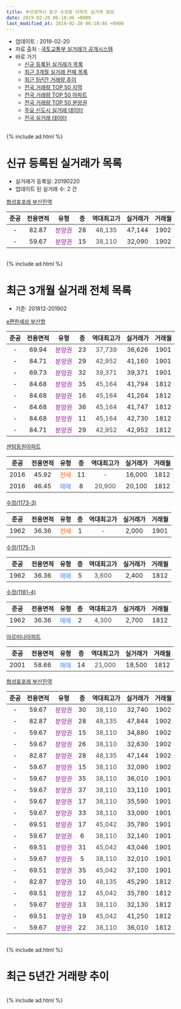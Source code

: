 ```yaml
---
title: 부산광역시 동구 수정동 아파트 실거래 정보
date: 2019-02-20 06:18:46 +0900
last_modified_at: 2019-02-20 06:18:46 +0900
---
```


* 업데이트 : 2019-02-20
* 자료 출처 : [국토교통부 실거래가 공개시스템](http://rt.molit.go.kr)
* 바로 가기
    * [신규 등록된 실거래가 목록](#신규-등록된-실거래가-목록)
    * [최근 3개월 실거래 전체 목록](#최근-3개월-실거래-전체-목록)
    * [최근 5년간 거래량 추이](#최근-5년간-거래량-추이)
    * [전국 거래량 TOP 50 지역](https://inasie.github.io/apt-trade-info/최근-3개월-전국에서-가장-거래가-많이-발생한-지역)
    * [전국 거래량 TOP 50 아파트](https://inasie.github.io/apt-trade-info/최근-3개월-전국에서-가장-거래가-많이-발생한-아파트)
    * [전국 거래량 TOP 50 분양권](https://inasie.github.io/apt-trade-info/최근-3개월-전국에서-가장-거래가-많이-발생한-분양권)
    * [주요 신도시 실거래 데이터](https://inasie.github.io/apt-trade-info/주요-신도시)
    * [전국 실거래 데이터](https://inasie.github.io/apt-trade-info/전국)
<br>
{% include ad.html %}
<br>

# 신규 등록된 실거래가 목록
* 실거래가 등록일: 20190220
* 업데이트 된 실거래 수: 2 건


[협성휴포레 부산진역](https://search.naver.com/search.naver?query=%EB%B6%80%EC%82%B0%EA%B4%91%EC%97%AD%EC%8B%9C+%EB%8F%99%EA%B5%AC+%EC%88%98%EC%A0%95%EB%8F%99+%ED%98%91%EC%84%B1%ED%9C%B4%ED%8F%AC%EB%A0%88+%EB%B6%80%EC%82%B0%EC%A7%84%EC%97%AD)

|준공|전용면적|유형|층|역대최고가|실거래가|거래월|
|:---:|:---:|:---:|:---:|:---:|:---:|:---:|
|-|82.87|<span style="color:#9C11A5">분양권</span>|28|<span style="color:#444444">48,135</span>|47,144|1902|
|-|59.67|<span style="color:#9C11A5">분양권</span>|15|<span style="color:#444444">38,110</span>|32,090|1902|


<br>
{% include ad.html %}
<br>

# 최근 3개월 실거래 전체 목록
* 기준: 201812-201902


[e편한세상 부산항](https://search.naver.com/search.naver?query=%EB%B6%80%EC%82%B0%EA%B4%91%EC%97%AD%EC%8B%9C+%EB%8F%99%EA%B5%AC+%EC%88%98%EC%A0%95%EB%8F%99+e%ED%8E%B8%ED%95%9C%EC%84%B8%EC%83%81+%EB%B6%80%EC%82%B0%ED%95%AD)

|준공|전용면적|유형|층|역대최고가|실거래가|거래월|
|:---:|:---:|:---:|:---:|:---:|:---:|:---:|
|-|69.94|<span style="color:#9C11A5">분양권</span>|23|<span style="color:#444444">37,739</span>|36,626|1901|
|-|84.71|<span style="color:#9C11A5">분양권</span>|29|<span style="color:#444444">42,952</span>|41,160|1901|
|-|69.73|<span style="color:#9C11A5">분양권</span>|32|<span style="color:#444444">39,371</span>|39,371|1901|
|-|84.68|<span style="color:#9C11A5">분양권</span>|35|<span style="color:#444444">45,164</span>|41,794|1812|
|-|84.68|<span style="color:#9C11A5">분양권</span>|16|<span style="color:#444444">45,164</span>|41,264|1812|
|-|84.68|<span style="color:#9C11A5">분양권</span>|36|<span style="color:#444444">45,164</span>|41,747|1812|
|-|84.68|<span style="color:#9C11A5">분양권</span>|11|<span style="color:#444444">45,164</span>|42,730|1812|
|-|84.71|<span style="color:#9C11A5">분양권</span>|29|<span style="color:#444444">42,952</span>|42,952|1812|

[센텀동원아파트](https://search.naver.com/search.naver?query=%EB%B6%80%EC%82%B0%EA%B4%91%EC%97%AD%EC%8B%9C+%EB%8F%99%EA%B5%AC+%EC%88%98%EC%A0%95%EB%8F%99+%EC%84%BC%ED%85%80%EB%8F%99%EC%9B%90%EC%95%84%ED%8C%8C%ED%8A%B8)

|준공|전용면적|유형|층|역대최고가|실거래가|거래월|
|:---:|:---:|:---:|:---:|:---:|:---:|:---:|
|2016|45.92|<span style="color:#ff5a00">전세</span>|11|<span style="color:#444444">-</span>|16,000|1812|
|2016|46.45|<span style="color:#4285f3">매매</span>|8|<span style="color:#444444">20,900</span>|20,100|1812|

[수정(1173-3)](https://search.naver.com/search.naver?query=%EB%B6%80%EC%82%B0%EA%B4%91%EC%97%AD%EC%8B%9C+%EB%8F%99%EA%B5%AC+%EC%88%98%EC%A0%95%EB%8F%99+%EC%88%98%EC%A0%95%281173-3%29)

|준공|전용면적|유형|층|역대최고가|실거래가|거래월|
|:---:|:---:|:---:|:---:|:---:|:---:|:---:|
|1962|36.36|<span style="color:#ff5a00">전세</span>|1|<span style="color:#444444">-</span>|2,000|1901|

[수정(1175-1)](https://search.naver.com/search.naver?query=%EB%B6%80%EC%82%B0%EA%B4%91%EC%97%AD%EC%8B%9C+%EB%8F%99%EA%B5%AC+%EC%88%98%EC%A0%95%EB%8F%99+%EC%88%98%EC%A0%95%281175-1%29)

|준공|전용면적|유형|층|역대최고가|실거래가|거래월|
|:---:|:---:|:---:|:---:|:---:|:---:|:---:|
|1962|36.36|<span style="color:#4285f3">매매</span>|5|<span style="color:#444444">3,600</span>|2,400|1812|

[수정(1181-4)](https://search.naver.com/search.naver?query=%EB%B6%80%EC%82%B0%EA%B4%91%EC%97%AD%EC%8B%9C+%EB%8F%99%EA%B5%AC+%EC%88%98%EC%A0%95%EB%8F%99+%EC%88%98%EC%A0%95%281181-4%29)

|준공|전용면적|유형|층|역대최고가|실거래가|거래월|
|:---:|:---:|:---:|:---:|:---:|:---:|:---:|
|1962|36.36|<span style="color:#4285f3">매매</span>|2|<span style="color:#444444">4,300</span>|2,700|1812|

[아르미나아파트](https://search.naver.com/search.naver?query=%EB%B6%80%EC%82%B0%EA%B4%91%EC%97%AD%EC%8B%9C+%EB%8F%99%EA%B5%AC+%EC%88%98%EC%A0%95%EB%8F%99+%EC%95%84%EB%A5%B4%EB%AF%B8%EB%82%98%EC%95%84%ED%8C%8C%ED%8A%B8)

|준공|전용면적|유형|층|역대최고가|실거래가|거래월|
|:---:|:---:|:---:|:---:|:---:|:---:|:---:|
|2001|58.66|<span style="color:#4285f3">매매</span>|14|<span style="color:#444444">21,000</span>|18,500|1812|

[협성휴포레 부산진역](https://search.naver.com/search.naver?query=%EB%B6%80%EC%82%B0%EA%B4%91%EC%97%AD%EC%8B%9C+%EB%8F%99%EA%B5%AC+%EC%88%98%EC%A0%95%EB%8F%99+%ED%98%91%EC%84%B1%ED%9C%B4%ED%8F%AC%EB%A0%88+%EB%B6%80%EC%82%B0%EC%A7%84%EC%97%AD)

|준공|전용면적|유형|층|역대최고가|실거래가|거래월|
|:---:|:---:|:---:|:---:|:---:|:---:|:---:|
|-|59.67|<span style="color:#9C11A5">분양권</span>|30|<span style="color:#444444">38,110</span>|32,740|1902|
|-|82.87|<span style="color:#9C11A5">분양권</span>|28|<span style="color:#444444">48,135</span>|47,844|1902|
|-|59.67|<span style="color:#9C11A5">분양권</span>|15|<span style="color:#444444">38,110</span>|34,880|1902|
|-|59.67|<span style="color:#9C11A5">분양권</span>|26|<span style="color:#444444">38,110</span>|32,630|1902|
|-|82.87|<span style="color:#9C11A5">분양권</span>|28|<span style="color:#444444">48,135</span>|47,144|1902|
|-|59.67|<span style="color:#9C11A5">분양권</span>|15|<span style="color:#444444">38,110</span>|32,090|1902|
|-|59.67|<span style="color:#9C11A5">분양권</span>|35|<span style="color:#444444">38,110</span>|36,010|1901|
|-|59.67|<span style="color:#9C11A5">분양권</span>|37|<span style="color:#444444">38,110</span>|33,110|1901|
|-|59.67|<span style="color:#9C11A5">분양권</span>|17|<span style="color:#444444">38,110</span>|35,590|1901|
|-|59.67|<span style="color:#9C11A5">분양권</span>|33|<span style="color:#444444">38,110</span>|33,090|1901|
|-|69.51|<span style="color:#9C11A5">분양권</span>|17|<span style="color:#444444">45,042</span>|35,780|1901|
|-|59.67|<span style="color:#9C11A5">분양권</span>|6|<span style="color:#444444">38,110</span>|32,140|1901|
|-|69.51|<span style="color:#9C11A5">분양권</span>|31|<span style="color:#444444">45,042</span>|43,046|1901|
|-|59.67|<span style="color:#9C11A5">분양권</span>|5|<span style="color:#444444">38,110</span>|32,010|1901|
|-|69.51|<span style="color:#9C11A5">분양권</span>|35|<span style="color:#444444">45,042</span>|37,100|1901|
|-|82.87|<span style="color:#9C11A5">분양권</span>|10|<span style="color:#444444">48,135</span>|45,290|1812|
|-|69.51|<span style="color:#9C11A5">분양권</span>|12|<span style="color:#444444">45,042</span>|35,780|1812|
|-|59.67|<span style="color:#9C11A5">분양권</span>|13|<span style="color:#444444">38,110</span>|32,130|1812|
|-|69.51|<span style="color:#9C11A5">분양권</span>|19|<span style="color:#444444">45,042</span>|41,250|1812|
|-|59.67|<span style="color:#9C11A5">분양권</span>|22|<span style="color:#444444">38,110</span>|36,010|1812|


<br>
{% include ad.html %}
<br>

# 최근 5년간 거래량 추이


<div style="width:100%;">
    <canvas id="deal_progress" height="200"></canvas>
</div>

<script>
new Chart(document.getElementById("deal_progress"), {
    type: 'line',
    data: {
        labels: ['201402','201403','201404','201405','201406','201407','201408','201409','201410','201411','201412','201501','201502','201503','201504','201505','201506','201507','201508','201509','201510','201511','201512','201601','201602','201603','201604','201605','201606','201607','201608','201609','201610','201611','201612','201701','201702','201703','201704','201705','201706','201707','201708','201709','201710','201711','201712','201801','201802','201803','201804','201805','201806','201807','201808','201809','201810','201811','201812','201901','201902'],
        datasets: [{
            label: '매매',
            pointRadius: 1,
            data: [4, 4, 10, 3, 4, 8, 1, 4, 7, 6, 3, 2, 6, 10, 9, 3, 6, 7, 2, 4, 9, 7, 3, 4, 2, 10, 9, 7, 5, 5, 27, 18, 9, 13, 4, 5, 5, 11, 6, 9, 10, 17, 8, 9, 9, 14, 8, 11, 14, 18, 19, 15, 17, 13, 22, 14, 18, 24, 14, 12, 6],
            borderColor: "rgba(255, 201, 14, 1)",
            backgroundColor: "rgba(255, 201, 14, 0.5)",
            fill: false,
            lineTension: 0
        },{
            label: '전월세',
            pointRadius: 1,
            data: [1, 2, 0, 1, 0, 0, 0, 1, 1, 1, 1, 0, 1, 2, 0, 0, 4, 3, 1, 1, 1, 2, 0, 1, 0, 0, 2, 0, 4, 2, 1, 1, 7, 3, 1, 1, 3, 3, 1, 1, 3, 2, 4, 1, 1, 3, 1, 1, 1, 3, 3, 3, 2, 1, 0, 0, 3, 1, 1, 1, 0],
            borderColor: "rgba(0, 141, 185, 1)",
            backgroundColor: "rgba(0, 141, 185, 0.5)",
            fill: false,
            lineTension: 0
        }
        ]
    },
    options: {
        responsive: true,
        title: {
            display: false
        },
        tooltips: {
            mode: 'index',
            intersect: false
        },
        hover: {
            mode: 'nearest',
            intersect: true
        },
        scales: {
            xAxes: [{
                display: true,
                scaleLabel: {
                    display: true,
                    labelString: '년/월'
                }
            }],
            yAxes: [{
                display: true,
                ticks: {
                    suggestedMin: 0,
                },
                scaleLabel: {
                    display: true,
                    labelString: '실거래 수'
                }
            }]
        }
    }
});

</script>


<br>
{% include ad.html %}
<br>

